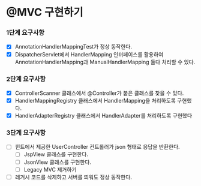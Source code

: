 # @MVC 구현하기

### 1단계 요구사항 

- [x] AnnotationHandlerMappingTest가 정상 동작한다.
- [x] DispatcherServlet에서 HandlerMapping 인터페이스를 활용하여 AnnotationHandlerMapping과 ManualHandlerMapping 둘다 처리할 수 있다.

### 2단계 요구사항
- [x] ControllerScanner 클래스에서 @Controller가 붙은 클래스를 찾을 수 있다.
- [x] HandlerMappingRegistry 클래스에서 HandlerMapping을 처리하도록 구현했다.
- [x] HandlerAdapterRegistry 클래스에서 HandlerAdapter를 처리하도록 구현했다

### 3단계 요구사항
- [ ] 힌트에서 제공한 UserController 컨트롤러가 json 형태로 응답을 반환한다.
  - [ ] JspView 클래스를 구현한다.
  - [ ] JsonView 클래스를 구현한다.
  - [ ] Legacy MVC 제거하기
- [ ] 레거시 코드를 삭제하고 서버를 띄워도 정상 동작한다.
